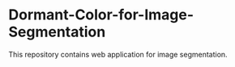 # Dormant-Color-for-Image-Segmentation
This repository contains web application for image segmentation.

